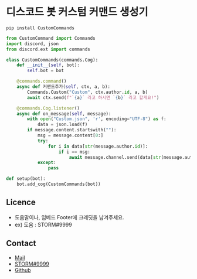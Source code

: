 # 디스코드 봇 커스텀 커맨드 생성기

`
pip install CustomCommands
`
```py
from CustomCommand import Commands
import discord, json
from discord.ext import commands

class CustomCommands(commands.Cog):
    def __init__(self, bot):
        self.bot = bot

    @commands.command()
    async def 커맨드추가(self, ctx, a, b):
        Commands.Custom("Custom", ctx.author.id, a, b)
        await ctx.send(f"`{a}` 라고 하시면 `{b}` 라고 할게요!")

    @commands.Cog.listener()
    async def on_message(self, message):
        with open("Custom.json", 'r', encoding="UTF-8") as f:
            data = json.load(f)
        if message.content.startswith(""):
            msg = message.content[0:]
            try:
                for i in data[str(message.author.id)]:
                    if i == msg:
                        await message.channel.send(data[str(message.author.id)][msg])
            except:
                pass

def setup(bot):
    bot.add_cog(CustomCommands(bot))
```

## Licence
- 도움말이나, 임베드 Footer에 크레딧을 남겨주세요.
- ex) 도움 : STORM#9999

## Contact
- [Mail](mailto:storm@stormdev.club)
- [STORM#9999](https://invite.gg/freeai)
- [Github](https://github.com/AODevStorm)
